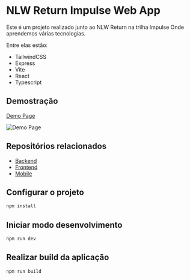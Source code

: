 <!--
Author: João Victor David de Oliveira (j.victordavid2@gmail.com)
README.md (c) 2022
Desc: description
Created:  2022-05-02T19:14:40.345Z
Modified: 2022-05-06T22:29:18.750Z
-->

# NLW Return Impulse Web App

Este é um projeto realizado junto ao NLW Return na trilha Impulse
Onde aprendemos várias tecnologias.

Entre elas estão:

- TailwindCSS
- Express
- Vite
- React
- Typescript

## Demostração

[Demo Page](https://nlw-return-impulse-web-nine.vercel.app)

![Demo Page](https://i.imgur.com/iE8c7PL.png)

## Repositórios relacionados

- [Backend](https://github.com/jvddavid/nlw-return-impulse-backend)
- [Frontend](https://github.com/jvddavid/nlw-return-impulse-web)
- [Mobile](https://github.com/jvddavid/nlw-return-impulse-mobile)

## Configurar o projeto

```bash
npm install
```

## Iniciar modo desenvolvimento

```bash
npm run dev
```

## Realizar build da aplicação

```bash
npm run build
```
